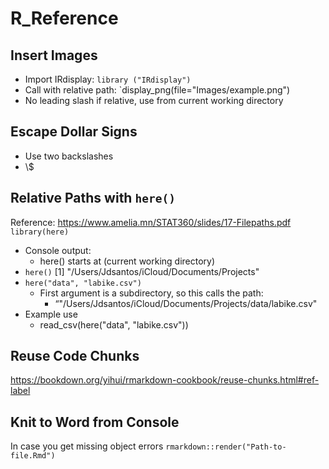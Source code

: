 # R_Reference
## Insert Images
- Import IRdisplay:
	`library ("IRdisplay")`
- Call with relative path:
	`display_png(file="Images/example.png")
- No leading slash if relative, use from current working directory

## Escape Dollar Signs
- Use two backslashes
- \\$ 

## Relative Paths with `here()`
Reference: https://www.amelia.mn/STAT360/slides/17-Filepaths.pdf
`library(here)`
- Console output:
	- here() starts at (current working directory)
- `here()`
	[1] "/Users/Jdsantos/iCloud/Documents/Projects"
- `here("data", "labike.csv")`
	- First argument is a subdirectory, so this calls the path:
		- “"/Users/Jdsantos/iCloud/Documents/Projects/data/labike.csv"
- Example use
	- read_csv(here("data", "labike.csv"))

## Reuse Code Chunks
https://bookdown.org/yihui/rmarkdown-cookbook/reuse-chunks.html#ref-label

## Knit to Word from Console
In case you get missing object errors
`rmarkdown::render("Path-to-file.Rmd")`